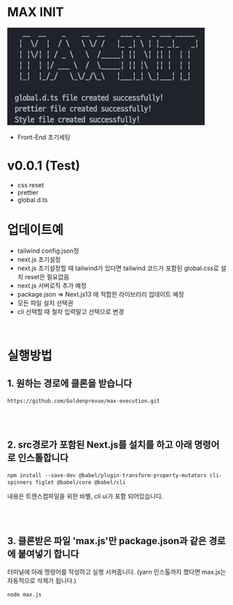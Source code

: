 # MAX INIT

![](./screenfile.png)

- Front-End 초기세팅

# v0.0.1 (Test)

- css reset
- prettier
- global.d.ts

# 업데이트예

- tailwind config.json정
- next.js 초기설정
- next.js 초기설정할 때 tailwind가 있다면 tailwind 코드가 포함된 global.css로 설치 reset은 필요없음
- next.js 서버로직 추가 예정
- package.json => Next.js13 에 적합한 라이브러리 업데이트 예정
- 모든 파일 설치 선택권
- cli 선택할 때 철자 입력말고 선택으로 변경

<br />

# 실행방법

## 1. 원하는 경로에 클론을 받습니다

```
https://github.com/Goldenprevue/max-execution.git
```

<br />
<br />

## 2. src경로가 포함된 Next.js를 설치를 하고 아래 명령어로 인스톨합니다

```
npm install --save-dev @babel/plugin-transform-property-mutators cli-spinners figlet @babel/core @babel/cli
```

내용은 트렌스컴파일을 위한 바벨, cli ui가 포함 되어있습니다.

<br />
<br />

## 3. 클론받은 파일 'max.js'만 package.json과 같은 경로에 붙여넣기 합니다

터미널에 아래 명령어를 작성하고 실행 시켜줍니다.
(yarn 인스톨까지 했다면 max.js는 자동적으로 삭제가 됩니다.)

```
node max.js
```
